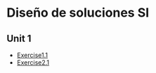 # Diseño de soluciones SI

## Unit 1
- [Exercise1.1](https://deyarza.github.io/design-si/exercise1.1)
- [Exercise2.1](https://deyarza.github.io/design-si/exercise2.1)